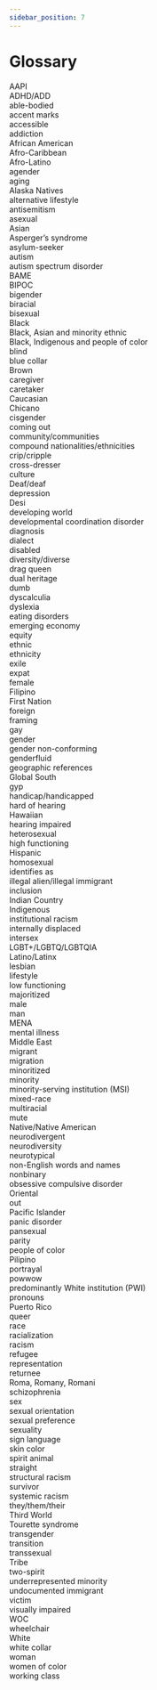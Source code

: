 ```yaml
---
sidebar_position: 7
---
```


# Glossary

AAPI<br>
ADHD/ADD<br>
able-bodied<br>
accent marks<br>
accessible<br>
addiction<br>
African American<br>
Afro-Caribbean<br>
Afro-Latino<br>
agender<br>
aging<br>
Alaska Natives<br>
alternative lifestyle<br>
antisemitism<br>
asexual<br>
Asian<br>
Asperger’s syndrome<br>
asylum-seeker<br>
autism<br>
autism spectrum disorder<br>
BAME<br>
BIPOC<br>
bigender<br>
biracial<br>
bisexual<br>
Black<br>
Black, Asian and minority ethnic<br>
Black, Indigenous and people of color<br>
blind<br>
blue collar<br>
Brown<br>
caregiver<br>
caretaker<br>
Caucasian<br>
Chicano<br>
cisgender<br>
coming out<br>
community/communities<br>
compound nationalities/ethnicities<br>
crip/cripple<br>
cross-dresser<br>
culture<br>
Deaf/deaf<br>
depression<br>
Desi<br>
developing world<br>
developmental coordination disorder<br>
diagnosis<br>
dialect<br>
disabled<br>
diversity/diverse<br>
drag queen<br>
dual heritage<br>
dumb<br>
dyscalculia<br>
dyslexia<br>
eating disorders<br>
emerging economy<br>
equity<br>
ethnic<br>
ethnicity<br>
exile<br>
expat<br>
female<br>
Filipino<br>
First Nation<br>
foreign<br>
framing<br>
gay<br>
gender<br>
gender non-conforming<br>
genderfluid<br>
geographic references<br>
Global South<br>
gyp<br>
handicap/handicapped<br>
hard of hearing<br>
Hawaiian<br>
hearing impaired<br>
heterosexual<br>
high functioning<br>
Hispanic<br>
homosexual<br>
identifies as<br>
illegal alien/illegal immigrant<br>
inclusion<br>
Indian Country<br>
Indigenous<br>
institutional racism<br>
internally displaced<br>
intersex<br>
LGBT+/LGBTQ/LGBTQIA<br>
Latino/Latinx<br>
lesbian<br>
lifestyle<br>
low functioning<br>
majoritized<br>
male<br>
man<br>
MENA<br>
mental illness<br>
Middle East<br>
migrant<br>
migration<br>
minoritized<br>
minority<br>
minority-serving institution (MSI)<br>
mixed-race<br>
multiracial<br>
mute<br>
Native/Native American<br>
neurodivergent<br>
neurodiversity<br>
neurotypical<br>
non-English words and names<br>
nonbinary<br>
obsessive compulsive disorder<br>
Oriental<br>
out<br>
Pacific Islander<br>
panic disorder<br>
pansexual<br>
parity<br>
people of color<br>
Pilipino<br>
portrayal<br>
powwow<br>
predominantly White institution (PWI)<br>
pronouns<br>
Puerto Rico<br>
queer<br>
race<br>
racialization<br>
racism<br>
refugee<br>
representation<br>
returnee<br>
Roma, Romany, Romani<br>
schizophrenia<br>
sex<br>
sexual orientation<br>
sexual preference<br>
sexuality<br>
sign language<br>
skin color<br>
spirit animal<br>
straight<br>
structural racism<br>
survivor<br>
systemic racism<br>
they/them/their<br>
Third World<br>
Tourette syndrome<br>
transgender<br>
transition<br>
transsexual<br>
Tribe<br>
two-spirit<br>
underrepresented minority<br>
undocumented immigrant<br>
victim<br>
visually impaired<br>
WOC<br>
wheelchair<br>
White<br>
white collar<br>
woman<br>
women of color<br>
working class
